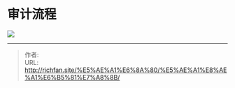 # 审计流程


![](https://img.richfan.site/audit/audit-process.webp)

---

> 作者:   
> URL: http://richfan.site/%E5%AE%A1%E6%8A%80/%E5%AE%A1%E8%AE%A1%E6%B5%81%E7%A8%8B/  

